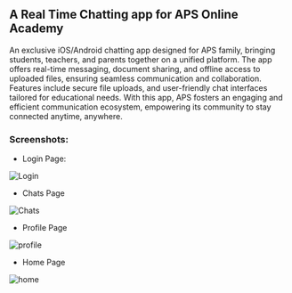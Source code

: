 ## A Real Time Chatting app for APS Online Academy

An exclusive iOS/Android chatting app designed for APS family, bringing students, teachers, and parents together on a unified platform. The app offers real-time messaging, document sharing, and offline access to uploaded files, ensuring seamless communication and collaboration. Features include secure file uploads, and user-friendly chat interfaces tailored for educational needs. With this app, APS fosters an engaging and efficient communication ecosystem, empowering its community to stay connected anytime, anywhere.

### Screenshots:
- Login Page:

![Login](https://github.com/user-attachments/assets/d211f8bd-3475-4129-a381-58a9c8eadb25)

- Chats Page

![Chats](https://github.com/user-attachments/assets/c1c48ea4-7357-4baa-b720-c7052948eec1)

- Profile Page

![profile](https://github.com/user-attachments/assets/66f9c93e-1412-4208-87df-d43e29edd595)

- Home Page

![home](https://github.com/user-attachments/assets/f5ade1f4-6fa3-4dd6-a361-aa4807dc984d)




